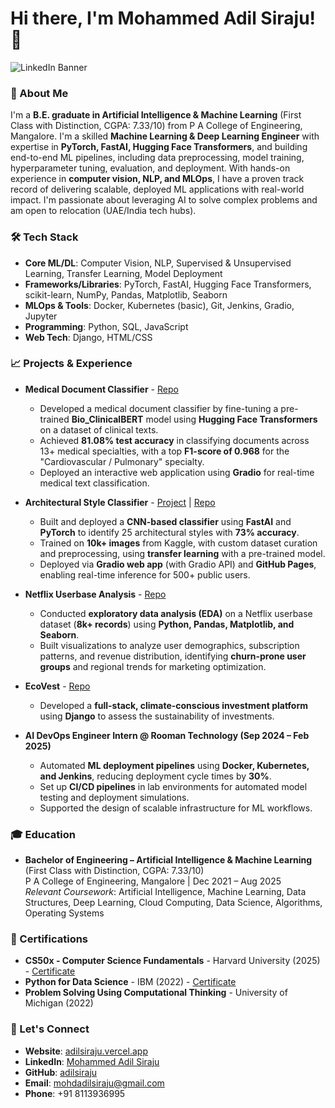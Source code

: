 # Hi there, I'm Mohammed Adil Siraju! 👋

![LinkedIn Banner](https://github.com/user-attachments/assets/9ef604a6-f7e4-4034-89fa-ffd92d661607)

### 🚀 About Me

I'm a **B.E. graduate in Artificial Intelligence & Machine Learning** (First Class with Distinction, CGPA: 7.33/10) from P A College of Engineering, Mangalore. I'm a skilled **Machine Learning & Deep Learning Engineer** with expertise in **PyTorch, FastAI, Hugging Face Transformers**, and building end-to-end ML pipelines, including data preprocessing, model training, hyperparameter tuning, evaluation, and deployment. With hands-on experience in **computer vision, NLP, and MLOps**, I have a proven track record of delivering scalable, deployed ML applications with real-world impact. I'm passionate about leveraging AI to solve complex problems and am open to relocation (UAE/India tech hubs).

### 🛠️ Tech Stack

- **Core ML/DL**: Computer Vision, NLP, Supervised & Unsupervised Learning, Transfer Learning, Model Deployment
- **Frameworks/Libraries**: PyTorch, FastAI, Hugging Face Transformers, scikit-learn, NumPy, Pandas, Matplotlib, Seaborn
- **MLOps & Tools**: Docker, Kubernetes (basic), Git, Jenkins, Gradio, Jupyter
- **Programming**: Python, SQL, JavaScript
- **Web Tech**: Django, HTML/CSS

### 📈 Projects & Experience

- **Medical Document Classifier** - [Repo](https://github.com/adilsiraju/Medical-Case-Classifier)
  - Developed a medical document classifier by fine-tuning a pre-trained **Bio_ClinicalBERT** model using **Hugging Face Transformers** on a dataset of clinical texts.
  - Achieved **81.08% test accuracy** in classifying documents across 13+ medical specialties, with a top **F1-score of 0.968** for the "Cardiovascular / Pulmonary" specialty.
  - Deployed an interactive web application using **Gradio** for real-time medical text classification.

- **Architectural Style Classifier** - [Project](https://adilsiraju.github.io/Architecture-Style-Classifier/) | [Repo](https://github.com/adilsiraju/Architecture-Style-Classifier/)
  - Built and deployed a **CNN-based classifier** using **FastAI** and **PyTorch** to identify 25 architectural styles with **73% accuracy**.
  - Trained on **10k+ images** from Kaggle, with custom dataset curation and preprocessing, using **transfer learning** with a pre-trained model.
  - Deployed via **Gradio web app** (with Gradio API) and **GitHub Pages**, enabling real-time inference for 500+ public users.

- **Netflix Userbase Analysis** - [Repo](https://github.com/adilsiraju/Netflix-Userbase-EDA-Project)
  - Conducted **exploratory data analysis (EDA)** on a Netflix userbase dataset (**8k+ records**) using **Python, Pandas, Matplotlib, and Seaborn**.
  - Built visualizations to analyze user demographics, subscription patterns, and revenue distribution, identifying **churn-prone user groups** and regional trends for marketing optimization.

- **EcoVest** - [Repo](https://github.com/adilsiraju/Ecovest)
  - Developed a **full-stack, climate-conscious investment platform** using **Django** to assess the sustainability of investments.

- **AI DevOps Engineer Intern @ Rooman Technology (Sep 2024 – Feb 2025)**
  - Automated **ML deployment pipelines** using **Docker, Kubernetes, and Jenkins**, reducing deployment cycle times by **30%**.
  - Set up **CI/CD pipelines** in lab environments for automated model testing and deployment simulations.
  - Supported the design of scalable infrastructure for ML workflows.

### 🎓 Education

- **Bachelor of Engineering – Artificial Intelligence & Machine Learning** (First Class with Distinction, CGPA: 7.33/10)  
  P A College of Engineering, Mangalore | Dec 2021 – Aug 2025  
  *Relevant Coursework*: Artificial Intelligence, Machine Learning, Data Structures, Deep Learning, Cloud Computing, Data Science, Algorithms, Operating Systems

### 📜 Certifications

- **CS50x - Computer Science Fundamentals** - Harvard University (2025) - [Certificate](https://cs50.harvard.edu/certificates/dd51f4e9-ae15-4b97-b7d2-a327ed19e692)
- **Python for Data Science** - IBM (2022) - [Certificate](https://www.credly.com/badges/3ddec349-51e9-4746-9ca9-361f86abe275/linked_in_profile)
- **Problem Solving Using Computational Thinking** - University of Michigan (2022)

### 🤝 Let's Connect

- **Website**: [adilsiraju.vercel.app](https://adilsiraju.vercel.app)
- **LinkedIn**: [Mohammed Adil Siraju](https://linkedin.com/in/mohammed-adil-siraju)
- **GitHub**: [adilsiraju](https://github.com/adilsiraju)
- **Email**: mohdadilsiraju@gmail.com
- **Phone**: +91 8113936995
